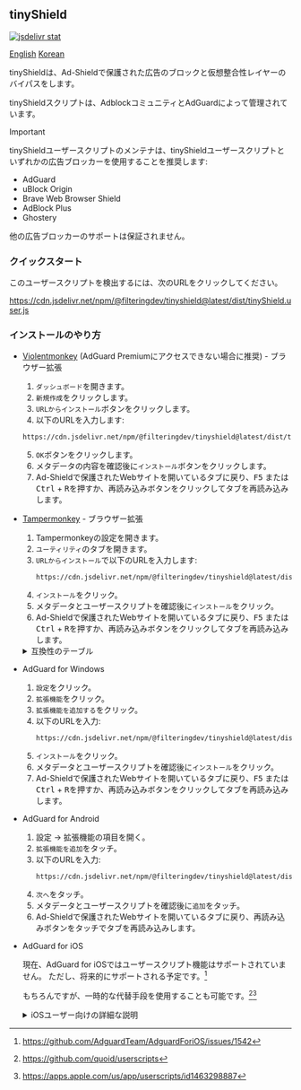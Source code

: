 ## tinyShield

[![jsdelivr stat](https://data.jsdelivr.com/v1/package/npm/@filteringdev/tinyshield/badge)](https://www.jsdelivr.com/package/npm/@filteringdev/tinyshield)

[English](./README.md) [Korean](./README.ko.md)

tinyShieldは、Ad-Shieldで保護された広告のブロックと仮想整合性レイヤーのバイパスをします。

tinyShieldスクリプトは、AdblockコミュニティとAdGuardによって管理されています。

> [!IMPORTANT]
> tinyShieldユーザースクリプトのメンテナは、tinyShieldユーザースクリプトといずれかの広告ブロッカーを使用することを推奨します:
> - AdGuard
> - uBlock Origin
> - Brave Web Browser Shield
> - AdBlock Plus
> - Ghostery
>
> 他の広告ブロッカーのサポートは保証されません。

### クイックスタート
このユーザースクリプトを検出するには、次のURLをクリックしてください。

https://cdn.jsdelivr.net/npm/@filteringdev/tinyshield@latest/dist/tinyShield.user.js

### インストールのやり方
- [Violentmonkey](https://addons.mozilla.org/en-US/firefox/addon/violentmonkey/) (AdGuard Premiumにアクセスできない場合に推奨) - ブラウザー拡張
    1. `ダッシュボード`を開きます。
    2. `新規作成`をクリックします。
    3. `URLからインストール`ボタンをクリックします。
    4. 以下のURLを入力します:
    ```
    https://cdn.jsdelivr.net/npm/@filteringdev/tinyshield@latest/dist/tinyShield.user.js
    ```
    5. `OK`ボタンをクリックします。
    6. メタデータの内容を確認後に`インストール`ボタンをクリックします。
    7. Ad-Shieldで保護されたWebサイトを開いているタブに戻り、<kbd>F5</kbd> または <kbd>Ctrl</kbd> + <kbd>R</kbd>を押すか、再読み込みボタンをクリックしてタブを再読み込みします。

- [Tampermonkey](https://addons.mozilla.org/en-US/firefox/addon/tampermonkey/) - ブラウザー拡張
    1. Tampermonkeyの設定を開きます。
    2. `ユーティリティ`のタブを開きます。
    3. `URLからインストール`で以下のURLを入力します:
        ```
        https://cdn.jsdelivr.net/npm/@filteringdev/tinyshield@latest/dist/tinyShield.user.js
        ```
    4. `インストール`をクリック。
    5. メタデータとユーザースクリプトを確認後に`インストール`をクリック。
    6. Ad-Shieldで保護されたWebサイトを開いているタブに戻り、<kbd>F5</kbd> または <kbd>Ctrl</kbd> + <kbd>R</kbd>を押すか、再読み込みボタンをクリックしてタブを再読み込みします。

    <details>
    <summary>互換性のテーブル</summary>

    ブラウザー拡張 | ライセンス | ステータス
    ----------------- | ------ | -------
    [Tampermonkey](https://www.tampermonkey.net/) | プロプライエタリ (ドネーションウェア) | ✔
    [Greasemonkey](https://www.greasespot.net/) | MIT | ✘
    [Violentmonkey](https://violentmonkey.github.io/) | MIT | ✔

    </details>
    
- AdGuard for Windows
    1. `設定`をクリック。
    2. `拡張機能`をクリック。
    3. `拡張機能を追加する`をクリック。
    4. 以下のURLを入力:
        ```
        https://cdn.jsdelivr.net/npm/@filteringdev/tinyshield@latest/dist/tinyShield.user.js
        ```
    5. `インストール`をクリック。
    6. メタデータとユーザースクリプトを確認後に`インストール`をクリック。
    7. Ad-Shieldで保護されたWebサイトを開いているタブに戻り、<kbd>F5</kbd> または <kbd>Ctrl</kbd> + <kbd>R</kbd>を押すか、再読み込みボタンをクリックしてタブを再読み込みします。


- AdGuard for Android
    1. 設定 -> 拡張機能の項目を開く。
    2. `拡張機能を追加`をタッチ。
    3. 以下のURLを入力:
        ```
        https://cdn.jsdelivr.net/npm/@filteringdev/tinyshield@latest/dist/tinyShield.user.js
        ```
    4. `次へ`をタッチ。
    5. メタデータとユーザースクリプトを確認後に`追加`をタッチ。
    6. Ad-Shieldで保護されたWebサイトを開いているタブに戻り、再読み込みボタンをタッチでタブを再読み込みします。


 - AdGuard for iOS

    現在、AdGuard for iOSではユーザースクリプト機能はサポートされていません。
    ただし、将来的にサポートされる予定です。[^1]
    
    もちろんですが、一時的な代替手段を使用することも可能です。[^2][^3]

    <details>
    <summary>iOSユーザー向けの詳細な説明</summary>

    1. [**Usercripts**](https://apps.apple.com/us/app/userscripts/id1463298887)アプリをインストール
    2. **Usercripts**の拡張機能をSafariの設定から有効化します
        * iOS 18+: `システム設定` => `アプリ` => `Safari` => `拡張機能`
        * iOS 17 とそれ以下: `システム設定` => `Safari` => `拡張機能`
        **Usercripts**を見つけて有効化後に`他のサイト`の権限を許可します。
    4. [tinyShield](https://cdn.jsdelivr.net/npm/@filteringdev/tinyshield@latest/dist/tinyShield.user.js)のURLをブラウザで開きます。
    5. Safariのアドレスバーにある拡張機能アイコンを押して、Userscriptsを選択します。
    6. タップでインストールします。
    7. 開いたポップアップを下にスクロールでインストールボタンを押します。
    8. 完了です。

    </details>



[^1]: https://github.com/AdguardTeam/AdguardForiOS/issues/1542
[^2]: https://github.com/quoid/userscripts
[^3]: https://apps.apple.com/us/app/userscripts/id1463298887
